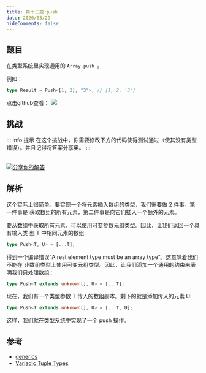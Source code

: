 ```yaml
---
title: 第十三题:push
date: 2020/05/29
hideComments: false
---
```


## 题目

在类型系统里实现通用的 `Array.push `。

例如：

```ts
type Result = Push<[1, 2], "3">; // [1, 2, '3']
```

<p align='left'>
  点击github查看：

  <a href='https://github.com/paiDaXing-web/You-Don-t-Know-TS/blob/main/vuepress/docs/challenge/1.13.push.md'>
    <img src='https://img.shields.io/badge/Github-1.8k+-143?logo=typescript&color=3178C6&logoColor=fff' />
  </a>
</p>

## 挑战

::: info 提示
在这个挑战中，你需要修改下方的代码使得测试通过（使其没有类型错误）。并且记得将答案分享奥。
:::

<CodeBox surl="https://stackblitz.com/edit/typescript-wgcecz?embed=1&file=1.13.push.ts&hideExplorer=1&hideNavigation=1&theme=dark&view=editor" />

<!--info-footer-start--><br> <a href="https://github.com/paiDaXing-web/You-Don-t-Know-TS/issues/new?assignees=paiDaXing-web&labels=answer&template=1-13%E5%AE%9E%E7%8E%B0-push.md&title=1-13%E5%AE%9E%E7%8E%B0-push.md" target="_blank"><img src="https://6d78-mxm1923893223-ulteh-1302287111.tcb.qcloud.la/-%E5%88%86%E4%BA%AB%E4%BD%A0%E7%9A%84%E8%A7%A3%E7%AD%94-teal.svg?sign=8bb2a2a3bd2b1cc8f86bfd919d53197e&t=1668143704" alt="分享你的解答"/></a>  <!--info-footer-end-->

## 解析

这个实际上很简单。要实现一个将元素插入数组的类型，我们需要做 2 件事。第一件事是 获取数组的所有元素，第二件事是向它们插入一个额外的元素。

要从数组中获取所有元素，可以使用可变参数元组类型。因此，让我们返回一个具有输入类 型 T 中相同元素的数组:

```typescript
type Push<T, U> = [...T];
```

得到一个编译错误“A rest element type must be an array type”。这意味着我们不能在 非数组类型上使用可变元组类型。因此，让我们添加一个通用的约束来表明我们只处理数组 :

```typescript
type Push<T extends unknown[], U> = [...T];
```

现在，我们有一个类型参数 T 传入的数组副本。剩下的就是添加传入的元素 U:

```typescript
type Push<T extends unknown[], U> = [...T, U];
```

这样，我们就在类型系统中实现了一个 push 操作。

## 参考

- [generics](https://www.typescriptlang.org/docs/handbook/2/generics.html)
- [Variadic Tuple Types](https://www.typescriptlang.org/docs/handbook/release-notes/typescript-4-0.html#variadic-tuple-types)
